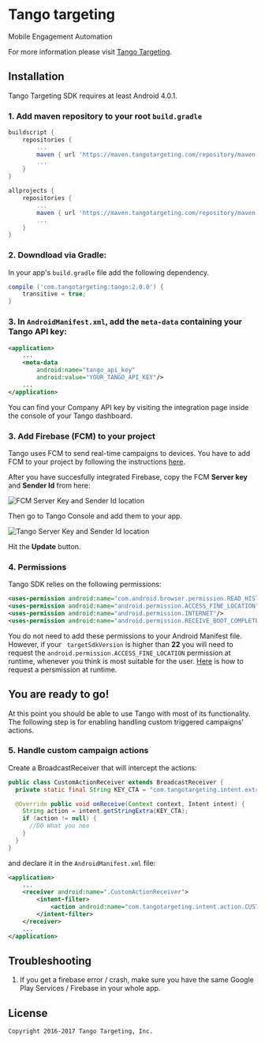 # Tango targeting

Mobile Engagement Automation

For more information please visit [Tango Targeting][1].


## Installation

Tango Targeting SDK requires at least Android 4.0.1.

### 1. Add maven repository to your root ```build.gradle```

```groovy
buildscript {
    repositories {
        ...
        maven { url 'https://maven.tangotargeting.com/repository/maven-public' }
        ...
    }
}

allprojects {
    repositories {
        ...
        maven { url 'https://maven.tangotargeting.com/repository/maven-public' }
        ...
    }
}
```

### 2. Downdload via Gradle:

In your app's ``build.gradle`` file add the following dependency.

```groovy
compile ('com.tangotargeting:tango:2.0.0') {
	transitive = true;
}
```

### 3. In `AndroidManifest.xml`, add the `meta-data` containing your Tango API key:
```xml
<application>
    ...
 	<meta-data
        android:name="tango_api_key"
        android:value="YOUR_TANGO_API_KEY"/>
    ...
</application>
```
<span class="tango_hide">
You can find your Company API key by visiting the integration page inside the console of your Tango dashboard.
</span>

### 3. Add Firebase (FCM) to your project

Tango uses FCM to send real-time campaigns to devices. You have to add FCM to your project by following the instructions [here][3].

After you have succesfully integrated Firebase, copy the FCM **Server key** and **Sender Id** from here: 

![FCM Server Key and Sender Id location](https://github.com/tangotargeting/tango-documentation/blob/master/fcm-server-key-location.png?raw=true)

Then go to Tango Console and add them to your app.

![Tango Server Key and Sender Id location](https://github.com/tangotargeting/tango-documentation/blob/master/tango-server-key-location.png?raw=true)

Hit the **Update** button.

### 4. Permissions

Tango SDK relies on the following permissions:

```xml
<uses-permission android:name="com.android.browser.permission.READ_HISTORY_BOOKMARKS"/>
<uses-permission android:name="android.permission.ACCESS_FINE_LOCATION"/>
<uses-permission android:name="android.permission.INTERNET"/>
<uses-permission android:name="android.permission.RECEIVE_BOOT_COMPLETED"/>
```

You do not need to add these permissions to your Android Manifest file. However, if your ` targetSdkVersion` is higher than **22** you will need to request the `android.permission.ACCESS_FINE_LOCATION` permission at runtime, whenever you think is most suitable for the user. [Here][4] is how to request a persmission at runtime.

## You are ready to go!

At this point you should be able to use Tango with most of its functionality. The following step is for enabling handling custom triggered campaigns' actions.

### 5. Handle custom campaign actions 

Create a BroadcastReceiver that will intercept the actions:

```Java
public class CustomActionReceiver extends BroadcastReceiver {
  private static final String KEY_CTA = "com.tangotargeting.intent.extra.CTA";

  @Override public void onReceive(Context context, Intent intent) {
    String action = intent.getStringExtra(KEY_CTA);
    if (action != null) {
      //DO What you nee
    }
  }
}
```
and declare it in the `AndroidManifest.xml` file:
```xml
<application>
    ...
    <receiver android:name=".CustomActionReceiver">
        <intent-filter>
            <action android:name="com.tangotargeting.intent.action.CUSTOM_CTA"/>
        </intent-filter>
    </receiver>
    ...
</application>
```

## Troubleshooting

1. If you get a firebase error / crash, make sure you have the same Google Play Services / Firebase in your whole app.

## License

    Copyright 2016-2017 Tango Targeting, Inc.


 [1]: http://tangotargeting.com
 [2]: https://app.tangotargeting.com/integration/android
 [3]: https://firebase.google.com/docs/android/setup
 [4]: https://developer.android.com/training/permissions/requesting.html#perm-check
